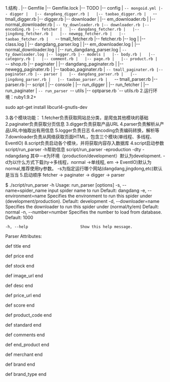 1.结构
.
|-- Gemfile
|-- Gemfile.lock
|-- TODO
|-- config
|   `-- mongoid.yml
|-- digger
|   |-- dangdang_digger.rb
|   |-- taobao_digger.rb
|   `-- tmall_digger.rb
|-- digger.rb
|-- downloader
|   |-- em_downloader.rb
|   |-- normal_downloader.rb
|   `-- ty_downloader.rb
|-- downloader.rb
|-- encoding.rb
|-- fetcher
|   |-- dangdang_fetcher.rb
|   |-- jingdong_fetcher.rb
|   |-- newegg_fetcher.rb
|   |-- taobao_fetcher.rb
|   `-- tmall_fetcher.rb
|-- fetcher.rb
|-- log
|   |-- class.log
|   |-- dangdang_parser.log
|   |-- em_downloader.log
|   |-- normal_downloader.log
|   |-- run_dangdang_parser.log
|   `-- ty_downloader.log
|-- logger.rb
|-- models
|   |-- body.rb
|   |-- category.rb
|   |-- comment.rb
|   |-- page.rb
|   |-- product.rb
|   `-- shop.rb
|-- paginater
|   |-- dangdang_paginater.rb
|   |-- newegg_paginater.rb
|   |-- taobao_paginater.rb
|   `-- tmall_paginater.rb
|-- paginater.rb
|-- parser
|   |-- dangdang_parser.rb
|   |-- jingdong_parser.rb
|   |-- taobao_parser.rb
|   `-- tmall_parser.rb
|-- parser.rb
|-- script
|   |-- console
|   |-- run_digger
|   |-- run_fetcher
|   |-- run_paginater
|   `-- run_parser
`-- utils
    |-- optparse.rb
    `-- utils.rb
2.运行环境：ruby1.9.2+

  sudo apt-get install libcurl4-gnutls-dev

3.各个模块功能：
 1.fetcher负责获取网站总分类，是爬虫其他模块的基础
 2.paginater负责获取分页信息
 3.digger负责获取产品URL
 4.parser负责解析从产品URL中抽取出有用信息
 5.logger负责日志
 6.encoding负责编码转换，解析等
 7.downloader负责从网络获取页面HTML，包含三个模块(单线程、多线程、EventIO)
 8.script负责启动各个模块，并将获取内容存入数据库
4.script启动参数
 script/run_parser -h帮助信息
 script/run_parser -eproduction -dty -ndangdang
 其中－e为环境（production/development）默认为development.
 -d为以什么方式下载(ty->多线程，normal ->单线程, em -> EventIO)默认为normal,推荐使用ty参数。
 -s为指定运行哪个网站(dangdang,jingdong,etc)默认是当当
5.启动顺序
 fetcher -> paginater -> digger -> parser

$ ./script/run_parser -h
Usage: run_parser [options]
    -s, --name=spider_name           input spider name to run
                                     Default: dangdang
    -e, --environment=name           Specifies the environment to run this spider under (development/production).
                                     Default: development
    -d, --downloader=name            Specifies the downloader to run this spider under (normal/ty/em)
                                     Default: normal
    -n, --number=number              Specifies the number to load from database.
                                     Default: 1000

    -h, --help                       Show this help message.

  Parser Attributes:

def title
end

def price
end

def stock
end

def image_url
end

def desc
end

def price_url
end

def score
end

def product_code
end

def standard
end

def comments
end

def end_product
end

def merchant
end

def brand
end

def brand_type
end

